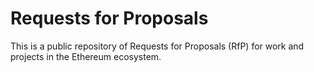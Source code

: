 # Requests for Proposals

This is a public repository of Requests for Proposals (RfP) for work and projects in the Ethereum ecosystem. 
